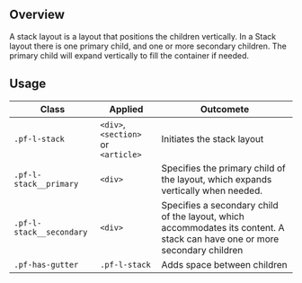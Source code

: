 ## Overview

A stack layout is a layout that positions the children vertically. In a Stack
layout there is one primary child, and one or more secondary children. The primary
child will expand vertically to fill the container if needed.

## Usage

| Class | Applied | Outcomete |
| -- | -- | -- |
| `.pf-l-stack` | `<div>`, `<section>` or `<article>` | Initiates the stack layout |
| `.pf-l-stack__primary` | `<div>` | Specifies the primary child of the layout, which expands vertically when needed. |
| `.pf-l-stack__secondary` | `<div>` | Specifies a secondary child of the layout, which accommodates its content. A stack can have one or more secondary children |
| `.pf-has-gutter` | `.pf-l-stack` | Adds space between children |

